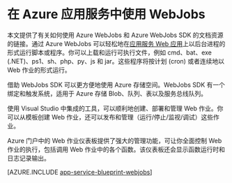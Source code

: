 <properties
	pageTitle="Azure 应用服务中的 WebJobs"
	description="了解如何构建 WebJobs，以便运行后台测试、与存储和服务总线之类的服务交互，以及创建计划的任务。"
	services="app-service"
	documentationCenter=""
	authors="christopheranderson"
	manager="wpickett"
	editor="mollybos"/>

<tags
	ms.service="app-service"
	ms.date="12/10/2015"
	wacn.date="09/26/2016"/>

# 在 Azure 应用服务中使用 WebJobs

本文提供了有关如何使用 Azure WebJobs 和 Azure WebJobs SDK 的文档资源的链接。通过 Azure WebJobs 可以轻松地在[应用服务 Web 应用](/documentation/articles/app-service-changes-existing-services/)上以后台进程的形式运行脚本或程序。你可以上载和运行可执行文件，例如 cmd、bat、exe (.NET)、ps1、sh、php、py、js 和 jar。这些程序将按计划 (cron) 或者连续地以 Web 作业的形式运行。

借助 WebJobs SDK 可以更方便地使用 Azure 存储空间。WebJobs SDK 有一个绑定和触发系统，适用于 Azure 存储 Blob、队列、表以及服务总线队列。

使用 Visual Studio 中集成的工具，可以顺利地创建、部署和管理 Web 作业。你可以从模板创建 Web 作业，还可以发布和管理（运行/停止/监视/调试）这些作业。

Azure 门户中的 Web 作业仪表板提供了强大的管理功能，可让你全面控制 Web 作业的执行，包括调用 Web 作业中的各个函数。该仪表板还会显示函数运行时和日志记录输出。

[AZURE.INCLUDE [app-service-blueprint-webjobs](../../includes/app-service-blueprint-webjobs.md)]

<!---HONumber=Mooncake_0919_2016-->
